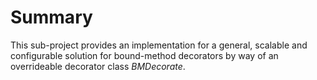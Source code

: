 # Summary
This sub-project provides an implementation for a general, scalable and configurable solution for bound-method decorators by way of an overrideable decorator class *BMDecorate*.